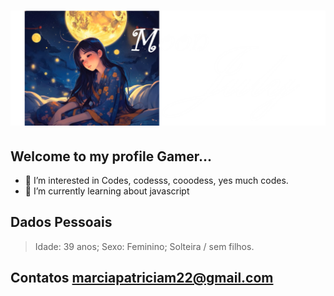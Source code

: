 <h1><img src="https://github.com/MoonJulyDigitalDev/MoonJulyDigitalDev/blob/main/perfil_gamer.png?raw=true" alt="foto do perfil"></h1>

## Welcome to my profile Gamer... 


- 👀 I’m interested in Codes, codesss, cooodess, yes much codes.
- 🌱 I’m currently learning about javascript

## Dados Pessoais

>Idade: 39 anos;
>Sexo: Feminino;
>Solteira / sem filhos.

## Contatos marciapatriciam22@gmail.com 
